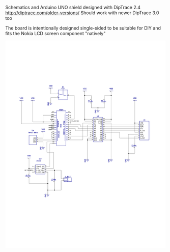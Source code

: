 Schematics and Arduino UNO shield designed with DipTrace 2.4
http://diptrace.com/older-versions/
Should work with newer DipTrace 3.0 too

The board is intentionally designed single-sided to be suitable for DIY and fits the Nokia LCD screen component "natively"

![Schematics](https://github.com/deniskokarev/aclock/blob/master/hard/aclock_schema.png "Schematics")
